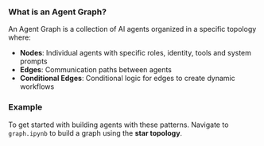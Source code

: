 ### What is an Agent Graph?

An Agent Graph is a collection of AI agents organized in a specific topology where:

- **Nodes**: Individual agents with specific roles, identity, tools and system prompts
- **Edges**: Communication paths between agents
- **Conditional Edges**: Conditional logic for edges to create dynamic workflows



### Example

To get started with building agents with these patterns. Navigate to `graph.ipynb` to build a graph using the **star topology**.